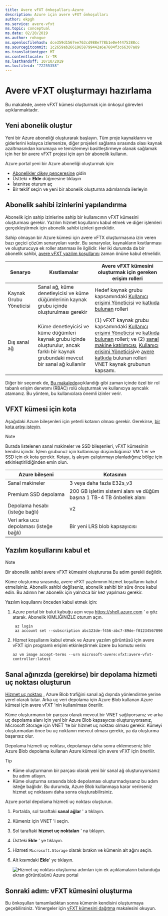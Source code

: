 ```yaml
---
title: Avere vFXT önkoşulları-Azure
description: Azure için avere vFXT önkoşulları
author: ekpgh
ms.service: avere-vfxt
ms.topic: conceptual
ms.date: 02/20/2019
ms.author: rohogue
ms.openlocfilehash: dce359d1567ee763cd988e778b1e0e44475388cc
ms.sourcegitcommit: 1c2659ab26619658799442a6e7604f3c66307a89
ms.translationtype: MT
ms.contentlocale: tr-TR
ms.lasthandoff: 10/10/2019
ms.locfileid: "72255358"
---
```

# <a name="prepare-to-create-the-avere-vfxt"></a>Avere vFXT oluşturmayı hazırlama

Bu makalede, avere vFXT kümesi oluşturmak için önkoşul görevleri açıklanmaktadır.

## <a name="create-a-new-subscription"></a>Yeni abonelik oluştur

Yeni bir Azure aboneliği oluşturarak başlayın. Tüm proje kaynaklarını ve giderlerini kolayca izlemenize, diğer projeleri sağlama sırasında olası kaynak azaltmasından korumaya ve temizlemeyi basitleştirmeye olanak sağlamak için her bir avere vFXT projesi için ayrı bir abonelik kullanın.  

Azure portal yeni bir Azure aboneliği oluşturmak için:

* [Abonelikler dikey penceresine](https://ms.portal.azure.com/#blade/Microsoft_Azure_Billing/SubscriptionsBlade) gidin
* Üstteki **+ Ekle** düğmesine tıklayın
* İstenirse oturum aç
* Bir teklif seçin ve yeni bir abonelik oluşturma adımlarında ilerleyin

## <a name="configure-subscription-owner-permissions"></a>Abonelik sahibi izinlerini yapılandırma

Abonelik için sahip izinlerine sahip bir kullanıcının vFXT kümesini oluşturması gerekir. Yazılım hizmet koşullarını kabul etmek ve diğer işlemleri gerçekleştirmek için abonelik sahibi izinleri gereklidir. 

Sahip olmayan bir Azure kümesi için avere vFTX oluşturmasına izin veren bazı geçici çözüm senaryoları vardır. Bu senaryolar, kaynakların kısıtlanması ve oluşturucuya ek roller atanması ile ilgilidir. Her iki durumda da bir abonelik sahibi, [avere vFXT yazılım koşullarını](#accept-software-terms) zaman önüne kabul etmelidir. 

| Senaryo | Kısıtlamalar | Avere vFXT kümesini oluşturmak için gereken erişim rolleri | 
|----------|--------|-------|
| Kaynak Grubu Yöneticisi | Sanal ağ, küme denetleyicisi ve küme düğümlerinin kaynak grubu içinde oluşturulması gerekir | Hedef kaynak grubu kapsamındaki [Kullanıcı erişimi Yöneticisi](../role-based-access-control/built-in-roles.md#user-access-administrator) ve [katkıda bulunan](../role-based-access-control/built-in-roles.md#contributor) rolleri | 
| Dış sanal ağ | Küme denetleyicisi ve küme düğümleri kaynak grubu içinde oluşturulur, ancak farklı bir kaynak grubundaki mevcut bir sanal ağ kullanılır | (1) vFXT kaynak grubu kapsamındaki [Kullanıcı erişimi Yöneticisi](../role-based-access-control/built-in-roles.md#user-access-administrator) ve [katkıda bulunan](../role-based-access-control/built-in-roles.md#contributor) rolleri; ve (2) [sanal makine katılımcısı](../role-based-access-control/built-in-roles.md#virtual-machine-contributor), [Kullanıcı erişimi Yöneticisi](../role-based-access-control/built-in-roles.md#user-access-administrator)ve [avere katkıda](../role-based-access-control/built-in-roles.md#avere-contributor) bulunan rolleri VNET kaynak grubunun kapsamı. |
 
Diğer bir seçenek de, [Bu makalede](avere-vfxt-non-owner.md)açıklandığı gibi zaman içinde özel bir rol tabanlı erişim denetımı (RBAC) rolü oluşturmak ve kullanıcıya ayrıcalık atamanız. Bu yöntem, bu kullanıcılara önemli izinler verir. 

## <a name="quota-for-the-vfxt-cluster"></a>VFXT kümesi için kota

Aşağıdaki Azure bileşenleri için yeterli kotanın olması gerekir. Gerekirse, [bir kota artışı isteyin](https://docs.microsoft.com/azure/azure-supportability/resource-manager-core-quotas-request).

> [!NOTE]
> Burada listelenen sanal makineler ve SSD bileşenleri, vFXT kümesinin kendisi içindir. İşlem grubunuz için kullanmayı düşündüğünüz VM 'Ler ve SSD için ek kota gerekir.  Kotayı, iş akışını çalıştırmayı planladığınız bölge için etkinleştirildiğinden emin olun.

|Azure bileşeni|Kotasının|
|----------|-----------|
|Sanal makineler|3 veya daha fazla E32s_v3|
|Premium SSD depolama|200 GB işletim sistemi alanı ve düğüm başına 1 TB-4 TB önbellek alanı |
|Depolama hesabı (isteğe bağlı) |v2|
|Veri arka ucu depolaması (isteğe bağlı) |Bir yeni LRS blob kapsayıcısı |

## <a name="accept-software-terms"></a>Yazılım koşullarını kabul et

> [!NOTE] 
> Bir abonelik sahibi avere vFXT kümesini oluşturursa Bu adım gerekli değildir.

Küme oluşturma sırasında, avere vFXT yazılımının hizmet koşullarını kabul etmelisiniz. Abonelik sahibi değilseniz, abonelik sahibi bir süre önce kabul edin. Bu adımın her abonelik için yalnızca bir kez yapılması gerekir.

Yazılım koşullarını önceden kabul etmek için: 

1. Azure portal bir bulut kabuğu açın veya <https://shell.azure.com> ' a göz atarak. Abonelik KIMLIĞINIZLE oturum açın.

   ```azurecli
    az login
    az account set --subscription abc123de-f456-abc7-89de-f01234567890
   ```

1. Hizmet koşullarını kabul etmek ve Azure yazılım görüntüsü için avere vFXT için programlı erişimi etkinleştirmek üzere bu komutu verin: 

   ```azurecli
   az vm image accept-terms --urn microsoft-avere:vfxt:avere-vfxt-controller:latest
   ```

## <a name="create-a-storage-service-endpoint-in-your-virtual-network-if-needed"></a>Sanal ağınızda (gerekirse) bir depolama hizmeti uç noktası oluşturun

[Hizmet uç noktası](../virtual-network/virtual-network-service-endpoints-overview.md) , Azure Blob trafiğini sanal ağ dışında yönlendirme yerine yerel olarak tutar. Arka uç veri depolama için Azure Blob kullanan Azure kümesi için avere vFXT 'nin kullanılması önerilir. 

Küme oluşturmanın bir parçası olarak mevcut bir VNET sağlıyorsanız ve arka uç depolama alanı için yeni bir Azure Blob kapsayıcısı oluşturuyorsanız, Microsoft Storage için VNET 'te bir hizmet uç noktası olması gerekir. Kümeyi oluşturmadan önce bu uç noktanın mevcut olması gerekir, ya da oluşturma başarısız olur. 

Depolama hizmeti uç noktası, depolamayı daha sonra eklemeseniz bile Azure Blob depolama kullanan Azure kümesi için avere vFXT için önerilir. 

> [!TIP] 
> * Küme oluşturmanın bir parçası olarak yeni bir sanal ağ oluşturuyorsanız bu adımı atlayın. 
> * Küme oluşturma sırasında blob depolaması oluşturmadıysanız bu adım isteğe bağlıdır. Bu durumda, Azure Blob kullanmaya karar verirseniz hizmet uç noktasını daha sonra oluşturabilirsiniz.

Azure portal depolama hizmeti uç noktası oluşturun. 

1. Portalda, sol taraftaki **sanal ağlar** ' a tıklayın.
1. Kümeniz için VNET 'i seçin. 
1. Sol taraftaki **hizmet uç noktaları** ' na tıklayın.
1. Üstteki **Ekle** ' ye tıklayın.
1. Hizmeti ``Microsoft.Storage`` olarak bırakın ve kümenin alt ağını seçin.
1. Alt kısımdaki **Ekle**' ye tıklayın.

   ![Hizmet uç noktası oluşturma adımları için ek açıklamaların bulunduğu ekran görüntüsünü Azure portal](media/avere-vfxt-service-endpoint.png)


## <a name="next-step-create-the-vfxt-cluster"></a>Sonraki adım: vFXT kümesini oluşturma

Bu önkoşulları tamamladıktan sonra kümenin kendisini oluşturmaya geçebilirsiniz. Yönergeler için [vFXT kümesini dağıtma](avere-vfxt-deploy.md) makalesini okuyun.